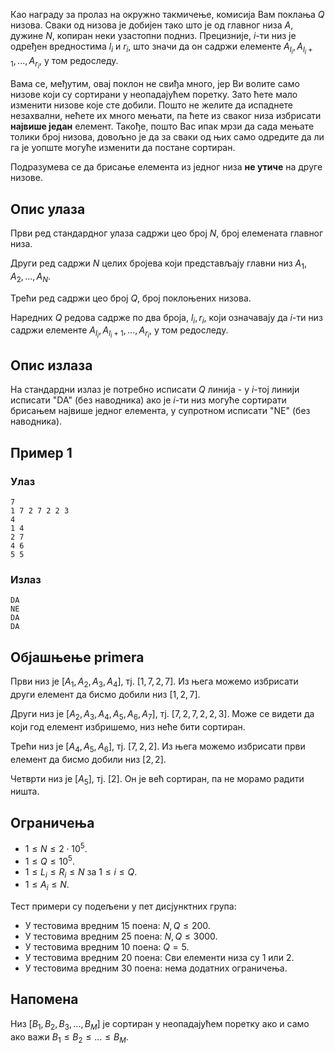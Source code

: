 Као награду за пролаз на окружно такмичење, комисија Вам поклања $Q$ низова. Сваки од низова је добијен тако што је од главног низа $A$, дужине $N$, копиран неки узастопни подниз. Прецизније, $i$-ти низ је одређен вредностима $l_i$ и $r_i$, што значи да он садржи елементе ${A_{l_i}, A_{l_i+1}, ... , A_{r_i}}$, у том редоследу.
	
Вама се, међутим, овај поклон не свиђа много, јер Ви волите само низове који су сортирани у неопадајућем поретку. Зато ћете мало изменити низове које сте добили. Пошто не желите да испаднете незахвални, нећете их много мењати, па ћете из сваког низа избрисати **највише један** елемент. Такође, пошто Вас ипак мрзи да сада мењате толики број низова, довољно је да за сваки од њих само одредите да ли га је уопште могуће изменити да постане сортиран.

Подразумева се да брисање елемента из једног низа **не утиче** на друге низове.

## Опис улаза
Први ред стандардног улаза садржи цео број $N$, број елемената главног низа.

Други ред садржи $N$ целих бројева који представљају главни низ $A_1, A_2, ..., A_N$.

Трећи ред садржи цео број $Q$, број поклоњених низова.

Наредних $Q$ редова садрже по два броја, $l_i, r_i$, који означавају да $i$-ти низ садржи елементе ${A_{l_i}, A_{l_i+1}, ... , A_{r_i}}$, у том редоследу.

## Опис излаза
На стандардни излаз је потребно исписати $Q$ линија - у $i$-тој линији исписати "DA" (без наводника) ако је $i$-ти низ могуће сортирати брисањем највише једног елемента, у супротном исписати "NE" (без наводника).

## Пример 1
### Улаз
```
7
1 7 2 7 2 2 3
4
1 4
2 7
4 6
5 5
```

### Излаз
```
DA
NE
DA
DA
```

## Објашњење primera
Први низ је $[A_1, A_2, A_3, A_4]$, тј. $[1, 7, 2, 7]$. Из њега можемо избрисати други елемент да бисмо добили низ $[1, 2, 7]$.

Други низ је $[A_2, A_3, A_4, A_5, A_6, A_7]$, тј. $[7, 2, 7, 2, 2, 3]$. Може се видети да који год елемент избришемо, низ неће бити сортиран.

Трећи низ је $[A_4, A_5, A_6]$, тј. $[7, 2, 2]$. Из њега можемо избрисати први елемент да бисмо добили низ $[2, 2]$.

Четврти низ је $[A_5]$, тј. $[2]$. Он је већ сортиран, па не морамо радити ништа.

## Ограничења

- $1 \leq N \leq 2 \cdot 10^5$.
- $1 \leq Q \leq 10^5$.
- $1 \leq L_i \leq R_i \leq N$ за $1 \leq i \leq Q$.
- $1 \leq A_i \leq N$.

Тест примери су подељени у пет дисјунктних група:

- У тестовима вредним 15 поена: $N, Q \leq 200$.
- У тестовима вредним 25 поена: $N, Q \leq 3000$.
- У тестовима вредним 10 поена: $Q = 5$.
- У тестовима вредним 20 поена: Сви елементи низа су $1$ или $2$.
- У тестовима вредним 30 поена: нема додатних ограничења.

## Напомена
Низ $[B_1, B_2, B_3, ... , B_M]$ је сортиран у неопадајућем поретку ако и само ако важи $B_1 \leq B_2 \leq ... \leq B_M$.
